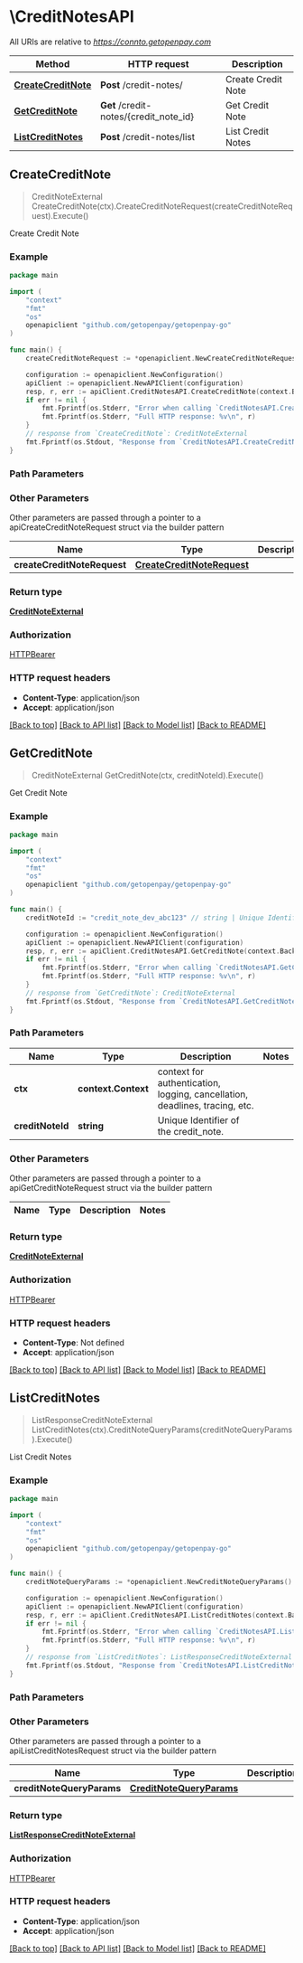 # \CreditNotesAPI

All URIs are relative to *https://connto.getopenpay.com*

Method | HTTP request | Description
------------- | ------------- | -------------
[**CreateCreditNote**](CreditNotesAPI.md#CreateCreditNote) | **Post** /credit-notes/ | Create Credit Note
[**GetCreditNote**](CreditNotesAPI.md#GetCreditNote) | **Get** /credit-notes/{credit_note_id} | Get Credit Note
[**ListCreditNotes**](CreditNotesAPI.md#ListCreditNotes) | **Post** /credit-notes/list | List Credit Notes



## CreateCreditNote

> CreditNoteExternal CreateCreditNote(ctx).CreateCreditNoteRequest(createCreditNoteRequest).Execute()

Create Credit Note



### Example

```go
package main

import (
    "context"
    "fmt"
    "os"
    openapiclient "github.com/getopenpay/getopenpay-go"
)

func main() {
    createCreditNoteRequest := *openapiclient.NewCreateCreditNoteRequest("InvoiceId_example", int32(123), []openapiclient.CreateCreditNoteLine{*openapiclient.NewCreateCreditNoteLine(int32(123), openapiclient.CurrencyEnum("usd"), openapiclient.CreditNoteLineType("invoice_line_item"))}) // CreateCreditNoteRequest | 

    configuration := openapiclient.NewConfiguration()
    apiClient := openapiclient.NewAPIClient(configuration)
    resp, r, err := apiClient.CreditNotesAPI.CreateCreditNote(context.Background()).CreateCreditNoteRequest(createCreditNoteRequest).Execute()
    if err != nil {
        fmt.Fprintf(os.Stderr, "Error when calling `CreditNotesAPI.CreateCreditNote``: %v\n", err)
        fmt.Fprintf(os.Stderr, "Full HTTP response: %v\n", r)
    }
    // response from `CreateCreditNote`: CreditNoteExternal
    fmt.Fprintf(os.Stdout, "Response from `CreditNotesAPI.CreateCreditNote`: %v\n", resp)
}
```

### Path Parameters



### Other Parameters

Other parameters are passed through a pointer to a apiCreateCreditNoteRequest struct via the builder pattern


Name | Type | Description  | Notes
------------- | ------------- | ------------- | -------------
 **createCreditNoteRequest** | [**CreateCreditNoteRequest**](CreateCreditNoteRequest.md) |  | 

### Return type

[**CreditNoteExternal**](CreditNoteExternal.md)

### Authorization

[HTTPBearer](../README.md#HTTPBearer)

### HTTP request headers

- **Content-Type**: application/json
- **Accept**: application/json

[[Back to top]](#) [[Back to API list]](../README.md#documentation-for-api-endpoints)
[[Back to Model list]](../README.md#documentation-for-models)
[[Back to README]](../README.md)


## GetCreditNote

> CreditNoteExternal GetCreditNote(ctx, creditNoteId).Execute()

Get Credit Note

### Example

```go
package main

import (
    "context"
    "fmt"
    "os"
    openapiclient "github.com/getopenpay/getopenpay-go"
)

func main() {
    creditNoteId := "credit_note_dev_abc123" // string | Unique Identifier of the credit_note.

    configuration := openapiclient.NewConfiguration()
    apiClient := openapiclient.NewAPIClient(configuration)
    resp, r, err := apiClient.CreditNotesAPI.GetCreditNote(context.Background(), creditNoteId).Execute()
    if err != nil {
        fmt.Fprintf(os.Stderr, "Error when calling `CreditNotesAPI.GetCreditNote``: %v\n", err)
        fmt.Fprintf(os.Stderr, "Full HTTP response: %v\n", r)
    }
    // response from `GetCreditNote`: CreditNoteExternal
    fmt.Fprintf(os.Stdout, "Response from `CreditNotesAPI.GetCreditNote`: %v\n", resp)
}
```

### Path Parameters


Name | Type | Description  | Notes
------------- | ------------- | ------------- | -------------
**ctx** | **context.Context** | context for authentication, logging, cancellation, deadlines, tracing, etc.
**creditNoteId** | **string** | Unique Identifier of the credit_note. | 

### Other Parameters

Other parameters are passed through a pointer to a apiGetCreditNoteRequest struct via the builder pattern


Name | Type | Description  | Notes
------------- | ------------- | ------------- | -------------


### Return type

[**CreditNoteExternal**](CreditNoteExternal.md)

### Authorization

[HTTPBearer](../README.md#HTTPBearer)

### HTTP request headers

- **Content-Type**: Not defined
- **Accept**: application/json

[[Back to top]](#) [[Back to API list]](../README.md#documentation-for-api-endpoints)
[[Back to Model list]](../README.md#documentation-for-models)
[[Back to README]](../README.md)


## ListCreditNotes

> ListResponseCreditNoteExternal ListCreditNotes(ctx).CreditNoteQueryParams(creditNoteQueryParams).Execute()

List Credit Notes

### Example

```go
package main

import (
    "context"
    "fmt"
    "os"
    openapiclient "github.com/getopenpay/getopenpay-go"
)

func main() {
    creditNoteQueryParams := *openapiclient.NewCreditNoteQueryParams() // CreditNoteQueryParams | 

    configuration := openapiclient.NewConfiguration()
    apiClient := openapiclient.NewAPIClient(configuration)
    resp, r, err := apiClient.CreditNotesAPI.ListCreditNotes(context.Background()).CreditNoteQueryParams(creditNoteQueryParams).Execute()
    if err != nil {
        fmt.Fprintf(os.Stderr, "Error when calling `CreditNotesAPI.ListCreditNotes``: %v\n", err)
        fmt.Fprintf(os.Stderr, "Full HTTP response: %v\n", r)
    }
    // response from `ListCreditNotes`: ListResponseCreditNoteExternal
    fmt.Fprintf(os.Stdout, "Response from `CreditNotesAPI.ListCreditNotes`: %v\n", resp)
}
```

### Path Parameters



### Other Parameters

Other parameters are passed through a pointer to a apiListCreditNotesRequest struct via the builder pattern


Name | Type | Description  | Notes
------------- | ------------- | ------------- | -------------
 **creditNoteQueryParams** | [**CreditNoteQueryParams**](CreditNoteQueryParams.md) |  | 

### Return type

[**ListResponseCreditNoteExternal**](ListResponseCreditNoteExternal.md)

### Authorization

[HTTPBearer](../README.md#HTTPBearer)

### HTTP request headers

- **Content-Type**: application/json
- **Accept**: application/json

[[Back to top]](#) [[Back to API list]](../README.md#documentation-for-api-endpoints)
[[Back to Model list]](../README.md#documentation-for-models)
[[Back to README]](../README.md)

